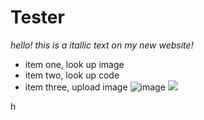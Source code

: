 # Tester
*hello! this is a itallic text on my new website!*
- item one, look up image
- item two, look up code
- item three, upload image ![image](https://github.com/Dugs4life/Tester/assets/144772657/f0de945a-cbda-4d39-a875-ddf201de0836)
  <a href="https://www.educative.io/answers/how-to-add-a-link-to-an-image-in-html#"> <img src="https://github.com/Dugs4life/Tester/assets/144772657/1d9752f6-2974-4358-8e84-e1e841a3dda3"></a>

h
